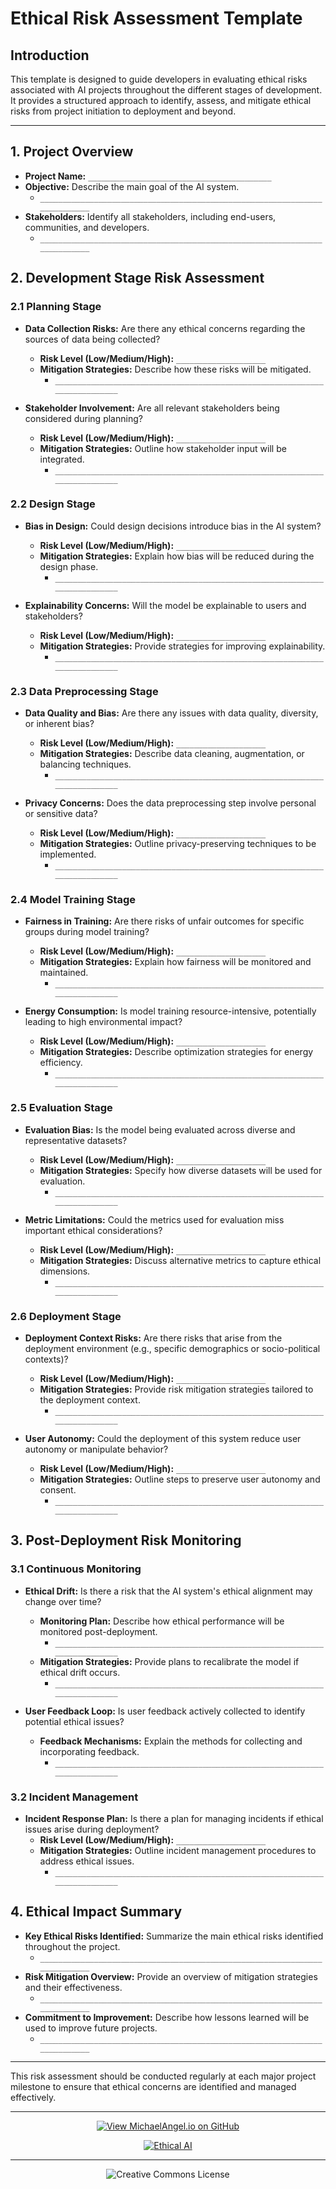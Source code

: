 # Ethical Risk Assessment Template

## Introduction

This template is designed to guide developers in evaluating ethical risks associated with AI projects throughout the different stages of development. It provides a structured approach to identify, assess, and mitigate ethical risks from project initiation to deployment and beyond.

---

## 1. Project Overview

- **Project Name:** `_________________________________________`
- **Objective:** Describe the main goal of the AI system.
  - `__________________________________________________________________________`
- **Stakeholders:** Identify all stakeholders, including end-users, communities, and developers.
  - `__________________________________________________________________________`

## 2. Development Stage Risk Assessment

### 2.1 Planning Stage
- **Data Collection Risks:** Are there any ethical concerns regarding the sources of data being collected?
  - **Risk Level (Low/Medium/High):** `____________________`
  - **Mitigation Strategies:** Describe how these risks will be mitigated.
    - `__________________________________________________________________________`

- **Stakeholder Involvement:** Are all relevant stakeholders being considered during planning?
  - **Risk Level (Low/Medium/High):** `____________________`
  - **Mitigation Strategies:** Outline how stakeholder input will be integrated.
    - `__________________________________________________________________________`

### 2.2 Design Stage
- **Bias in Design:** Could design decisions introduce bias in the AI system?
  - **Risk Level (Low/Medium/High):** `____________________`
  - **Mitigation Strategies:** Explain how bias will be reduced during the design phase.
    - `__________________________________________________________________________`

- **Explainability Concerns:** Will the model be explainable to users and stakeholders?
  - **Risk Level (Low/Medium/High):** `____________________`
  - **Mitigation Strategies:** Provide strategies for improving explainability.
    - `__________________________________________________________________________`

### 2.3 Data Preprocessing Stage
- **Data Quality and Bias:** Are there any issues with data quality, diversity, or inherent bias?
  - **Risk Level (Low/Medium/High):** `____________________`
  - **Mitigation Strategies:** Describe data cleaning, augmentation, or balancing techniques.
    - `__________________________________________________________________________`

- **Privacy Concerns:** Does the data preprocessing step involve personal or sensitive data?
  - **Risk Level (Low/Medium/High):** `____________________`
  - **Mitigation Strategies:** Outline privacy-preserving techniques to be implemented.
    - `__________________________________________________________________________`

### 2.4 Model Training Stage
- **Fairness in Training:** Are there risks of unfair outcomes for specific groups during model training?
  - **Risk Level (Low/Medium/High):** `____________________`
  - **Mitigation Strategies:** Explain how fairness will be monitored and maintained.
    - `__________________________________________________________________________`

- **Energy Consumption:** Is model training resource-intensive, potentially leading to high environmental impact?
  - **Risk Level (Low/Medium/High):** `____________________`
  - **Mitigation Strategies:** Describe optimization strategies for energy efficiency.
    - `__________________________________________________________________________`

### 2.5 Evaluation Stage
- **Evaluation Bias:** Is the model being evaluated across diverse and representative datasets?
  - **Risk Level (Low/Medium/High):** `____________________`
  - **Mitigation Strategies:** Specify how diverse datasets will be used for evaluation.
    - `__________________________________________________________________________`

- **Metric Limitations:** Could the metrics used for evaluation miss important ethical considerations?
  - **Risk Level (Low/Medium/High):** `____________________`
  - **Mitigation Strategies:** Discuss alternative metrics to capture ethical dimensions.
    - `__________________________________________________________________________`

### 2.6 Deployment Stage
- **Deployment Context Risks:** Are there risks that arise from the deployment environment (e.g., specific demographics or socio-political contexts)?
  - **Risk Level (Low/Medium/High):** `____________________`
  - **Mitigation Strategies:** Provide risk mitigation strategies tailored to the deployment context.
    - `__________________________________________________________________________`

- **User Autonomy:** Could the deployment of this system reduce user autonomy or manipulate behavior?
  - **Risk Level (Low/Medium/High):** `____________________`
  - **Mitigation Strategies:** Outline steps to preserve user autonomy and consent.
    - `__________________________________________________________________________`

## 3. Post-Deployment Risk Monitoring

### 3.1 Continuous Monitoring
- **Ethical Drift:** Is there a risk that the AI system's ethical alignment may change over time?
  - **Monitoring Plan:** Describe how ethical performance will be monitored post-deployment.
    - `__________________________________________________________________________`
  - **Mitigation Strategies:** Provide plans to recalibrate the model if ethical drift occurs.
    - `__________________________________________________________________________`

- **User Feedback Loop:** Is user feedback actively collected to identify potential ethical issues?
  - **Feedback Mechanisms:** Explain the methods for collecting and incorporating feedback.
    - `__________________________________________________________________________`

### 3.2 Incident Management
- **Incident Response Plan:** Is there a plan for managing incidents if ethical issues arise during deployment?
  - **Risk Level (Low/Medium/High):** `____________________`
  - **Mitigation Strategies:** Outline incident management procedures to address ethical issues.
    - `__________________________________________________________________________`

## 4. Ethical Impact Summary

- **Key Ethical Risks Identified:** Summarize the main ethical risks identified throughout the project.
  - `__________________________________________________________________________`
- **Risk Mitigation Overview:** Provide an overview of mitigation strategies and their effectiveness.
  - `__________________________________________________________________________`
- **Commitment to Improvement:** Describe how lessons learned will be used to improve future projects.
  - `__________________________________________________________________________`

---

This risk assessment should be conducted regularly at each major project milestone to ensure that ethical concerns are identified and managed effectively.

<div align="center">

---

[![View MichaelAngel.io on GitHub](https://img.shields.io/badge/GitHub-View%20MichaelAngel.io-blue?logo=github)](https://github.com/M1ck4/MichaelAngel.io)

[![Ethical AI](https://img.shields.io/badge/Ethical%20AI-Priority-orange.svg)](https://github.com/M1ck4/MichaelAngel.io/blob/main/docs/the_codex/AI_Artisians_FAQ.md) 

---

![Creative Commons License](https://img.shields.io/badge/License-CC%20BY--NC--SA%204.0-lightgrey?style=for-the-badge&logo=creative-commons&logoColor=white)
</div>
